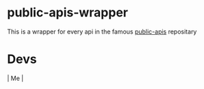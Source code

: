 # public-apis-wrapper
This is a wrapper for every api in the famous [public-apis](https://github.com/public-apis/public-apis) repositary

# Devs
| Me |
